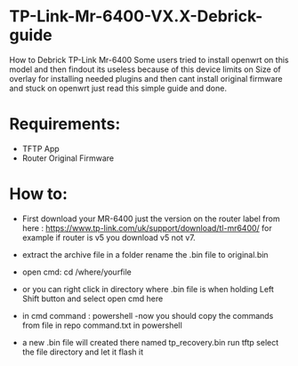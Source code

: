 # TP-Link-Mr-6400-VX.X-Debrick-guide
How to Debrick TP-Link Mr-6400 
Some users tried to install openwrt on this model and then findout its useless because of this device limits on Size of overlay for installing needed plugins
and then cant install original firmware and stuck on openwrt just read this simple guide and done.

# Requirements:
- TFTP App
- Router Original Firmware

# How to:
- First download your MR-6400 just the version on the router label from here : https://www.tp-link.com/uk/support/download/tl-mr6400/
 for example if router is v5 you download v5 not v7.
- extract the archive file in a folder rename the .bin file to original.bin
- open cmd:
   cd /where/yourfile
- or you can right click in directory where .bin file is when holding Left Shift button and select open cmd here
- in cmd command :
    powershell
-now you should copy the commands from file in repo command.txt  in powershell

- a new .bin file will created there named tp_recovery.bin run tftp select the file directory and let it flash it
